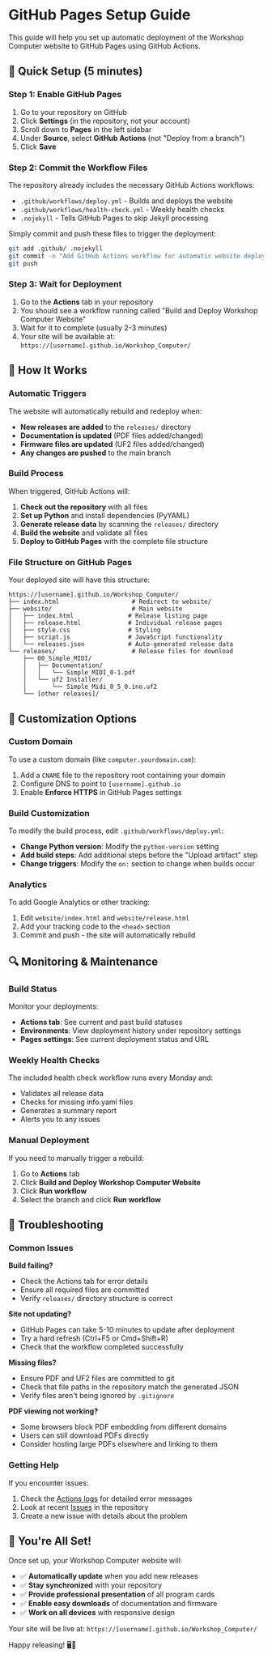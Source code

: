 # GitHub Pages Setup Guide

This guide will help you set up automatic deployment of the Workshop Computer website to GitHub Pages using GitHub Actions.

## 🚀 Quick Setup (5 minutes)

### Step 1: Enable GitHub Pages

1. Go to your repository on GitHub
2. Click **Settings** (in the repository, not your account)
3. Scroll down to **Pages** in the left sidebar
4. Under **Source**, select **GitHub Actions** (not "Deploy from a branch")
5. Click **Save**

### Step 2: Commit the Workflow Files

The repository already includes the necessary GitHub Actions workflows:

- `.github/workflows/deploy.yml` - Builds and deploys the website
- `.github/workflows/health-check.yml` - Weekly health checks
- `.nojekyll` - Tells GitHub Pages to skip Jekyll processing

Simply commit and push these files to trigger the deployment:

```bash
git add .github/ .nojekyll
git commit -m "Add GitHub Actions workflow for automatic website deployment"
git push
```

### Step 3: Wait for Deployment

1. Go to the **Actions** tab in your repository
2. You should see a workflow running called "Build and Deploy Workshop Computer Website"
3. Wait for it to complete (usually 2-3 minutes)
4. Your site will be available at: `https://[username].github.io/Workshop_Computer/`

## 🔧 How It Works

### Automatic Triggers

The website will automatically rebuild and redeploy when:

- **New releases are added** to the `releases/` directory
- **Documentation is updated** (PDF files added/changed)
- **Firmware files are updated** (UF2 files added/changed)
- **Any changes are pushed** to the main branch

### Build Process

When triggered, GitHub Actions will:

1. **Check out the repository** with all files
2. **Set up Python** and install dependencies (PyYAML)
3. **Generate release data** by scanning the `releases/` directory
4. **Build the website** and validate all files
5. **Deploy to GitHub Pages** with the complete file structure

### File Structure on GitHub Pages

Your deployed site will have this structure:
```
https://[username].github.io/Workshop_Computer/
├── index.html                    # Redirect to website/
├── website/                      # Main website
│   ├── index.html               # Release listing page
│   ├── release.html             # Individual release pages
│   ├── style.css                # Styling
│   ├── script.js                # JavaScript functionality
│   └── releases.json            # Auto-generated release data
└── releases/                     # Release files for download
    ├── 00_Simple_MIDI/
    │   ├── Documentation/
    │   │   └── Simple_MIDI_0-1.pdf
    │   └── uf2 Installer/
    │       └── Simple_Midi_0_5_0.ino.uf2
    └── [other releases]/
```

## 🎯 Customization Options

### Custom Domain

To use a custom domain (like `computer.yourdomain.com`):

1. Add a `CNAME` file to the repository root containing your domain
2. Configure DNS to point to `[username].github.io`
3. Enable **Enforce HTTPS** in GitHub Pages settings

### Build Customization

To modify the build process, edit `.github/workflows/deploy.yml`:

- **Change Python version**: Modify the `python-version` setting
- **Add build steps**: Add additional steps before the "Upload artifact" step
- **Change triggers**: Modify the `on:` section to change when builds occur

### Analytics

To add Google Analytics or other tracking:

1. Edit `website/index.html` and `website/release.html`
2. Add your tracking code to the `<head>` section
3. Commit and push - the site will automatically rebuild

## 🔍 Monitoring & Maintenance

### Build Status

Monitor your deployments:

- **Actions tab**: See current and past build statuses
- **Environments**: View deployment history under repository settings
- **Pages settings**: See current deployment status and URL

### Weekly Health Checks

The included health check workflow runs every Monday and:

- Validates all release data
- Checks for missing info.yaml files
- Generates a summary report
- Alerts you to any issues

### Manual Deployment

If you need to manually trigger a rebuild:

1. Go to **Actions** tab
2. Click **Build and Deploy Workshop Computer Website**
3. Click **Run workflow**
4. Select the branch and click **Run workflow**

## 🐛 Troubleshooting

### Common Issues

**Build failing?**

- Check the Actions tab for error details
- Ensure all required files are committed
- Verify `releases/` directory structure is correct

**Site not updating?**

- GitHub Pages can take 5-10 minutes to update after deployment
- Try a hard refresh (Ctrl+F5 or Cmd+Shift+R)
- Check that the workflow completed successfully

**Missing files?**

- Ensure PDF and UF2 files are committed to git
- Check that file paths in the repository match the generated JSON
- Verify files aren't being ignored by `.gitignore`

**PDF viewing not working?**

- Some browsers block PDF embedding from different domains
- Users can still download PDFs directly
- Consider hosting large PDFs elsewhere and linking to them

### Getting Help

If you encounter issues:

1. Check the [Actions logs](../../actions) for detailed error messages
2. Look at recent [Issues](../../issues) in the repository
3. Create a new issue with details about the problem

## 🎉 You're All Set!

Once set up, your Workshop Computer website will:

- ✅ **Automatically update** when you add new releases
- ✅ **Stay synchronized** with your repository
- ✅ **Provide professional presentation** of all program cards
- ✅ **Enable easy downloads** of documentation and firmware
- ✅ **Work on all devices** with responsive design

Your site will be live at: `https://[username].github.io/Workshop_Computer/`

Happy releasing! 🖥️🎵
